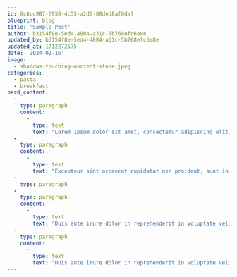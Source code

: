 ```yaml
---
id: 6c6cc987-6958-4c55-a2d0-08ded8af0daf
blueprint: blog
title: 'Sample Post'
author: b3154f8e-5ed4-4804-a31c-5b768efc6e8e
updated_by: b3154f8e-5ed4-4804-a31c-5b768efc6e8e
updated_at: 1712272575
date: '2024-02-16'
image:
  - shadows-touching-ancient-stone.jpeg
categories:
  - pasta
  - breakfast
bard_content:
  -
    type: paragraph
    content:
      -
        type: text
        text: "Lorem ipsum dolor sit amet, consectetur adipiscing elit, sed do eiusmod tempor incididunt ut labore et dolore magna aliqua. Ut enim ad minim veniam, quis nostrud exercitation ullamco laboris nisi ut aliquip ex ea commodo consequat. Duis aute irure dolor in reprehenderit in voluptate velit esse cillum dolore eu fugiat nulla\_pariatur.\_"
  -
    type: paragraph
    content:
      -
        type: text
        text: "Excepteur sint occaecat cupidatat non proident, sunt in culpa qui officia deserunt mollit anim id est laborum.Lorem ipsum dolor sit amet, consectetur adipiscing elit, sed do eiusmod tempor incididunt ut labore et dolore magna aliqua. Ut enim ad minim veniam, quis nostrud exercitation ullamco laboris nisi ut aliquip ex ea commodo\_consequat.\_"
  -
    type: paragraph
  -
    type: paragraph
    content:
      -
        type: text
        text: "Duis aute irure dolor in reprehenderit in voluptate velit esse cillum dolore eu fugiat nulla pariatur. Excepteur sint occaecat cupidatat non proident, sunt in culpa qui officia deserunt mollit anim id est laborum.Lorem ipsum dolor sit amet, consectetur adipiscing elit, sed do eiusmod tempor incididunt ut labore et dolore magna aliqua. Ut enim ad minim veniam, quis nostrud exercitation ullamco laboris nisi ut aliquip ex ea commodo\_consequat.\_"
  -
    type: paragraph
    content:
      -
        type: text
        text: "Duis aute irure dolor in reprehenderit in voluptate velit esse cillum dolore eu fugiat nulla pariatur. Excepteur sint occaecat cupidatat non proident, sunt in culpa qui officia deserunt mollit anim id est\_laborum."
---
```

